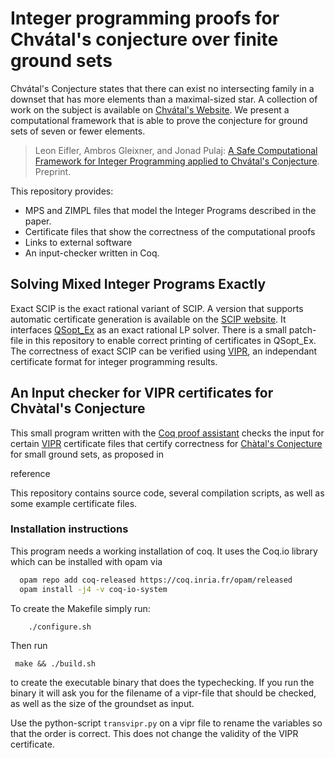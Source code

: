 # Integer programming proofs for Chvátal's conjecture over finite ground sets

Chvátal's Conjecture states that there can exist no intersecting family in a downset that has more elements than a maximal-sized star. A collection of work on the subject is available on [Chvátal's Website](http://users.encs.concordia.ca/~chvatal/conjecture.html).
We present a computational framework that is able to prove the conjecture for ground sets of seven or fewer elements.

> Leon Eifler, Ambros Gleixner, and Jonad Pulaj: [A Safe Computational Framework for Integer Programming applied to Chvátal's Conjecture](https://arxiv.org/abs/1809.01572). Preprint.

This repository provides:
- MPS and ZIMPL files that model the Integer Programs described in the paper.
- Certificate files that show the correctness of the computational proofs
- Links to external software
- An input-checker written in Coq.

## Solving Mixed Integer Programs Exactly

Exact SCIP is the exact rational variant of SCIP. A version that supports automatic certificate generation is available on the [SCIP website](http://scip.zib.de/#exact). It interfaces [QSopt\_Ex](http://www.dii.uchile.cl/~daespino/ESolver_doc/main.html) as an exact rational LP solver. There is a small patch-file in this repository to enable correct printing of certificates in QSopt\_Ex. The correctness of exact SCIP can be verified using [VIPR](https://github.com/ambros-gleixner/VIPR), an independant certificate format for integer programming results.

## An Input checker for VIPR certificates for Chvàtal's Conjecture

This small program written with the [Coq proof assistant](https://coq.inria.fr/)
checks the input for certain [VIPR](https://github.com/ambros-gleixner/VIPR) certificate files
that certify correctness for [Chàtal's Conjecture](http://users.encs.concordia.ca/~chvatal/conjecture.html) for small ground sets,
as proposed in

reference

This repository contains source code, several compilation scripts, as well as some example certificate files.


### Installation instructions

This program needs a working installation of coq.
It uses the Coq.io library which can be installed with opam via


``` bash
  opam repo add coq-released https://coq.inria.fr/opam/released
  opam install -j4 -v coq-io-system
```




To create the Makefile simply run:

``` bash
    ./configure.sh
```

Then run

     make && ./build.sh

to create the executable binary that does the typechecking.
If you run the binary it will ask you for the filename of a vipr-file that should be checked, as well as the size of the groundset as input.

Use the python-script `transvipr.py` on a vipr file to rename the variables so that the order is correct. This does not change the validity of the VIPR certificate.
